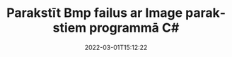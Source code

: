 ---
############################# Static ############################
layout: "auto-gen-signature"
date: 2022-03-01T15:12:22
draft: false
operation: Sign
signaturetype: Image
fileformat: Bmp
productName: .NET
lang: lv
productCode: net
otherformats: pdf doc docx docm dot dotm dotx odt ott rtf xls xlsx xlsm xlsb csv ods ots xltx xltm ppt pptx pps ppsx odp otp potx potm pptm ppsm png jpg bmp gif tiff svg webp wmf
breadcrumb: Put Image signature on Bmp for C#

############################# Head ############################
head_title: "Parakstu Image pievienošana failam Bmp, izmantojot C#"
head_description: "Ievietojiet Image parakstu Bmp failā .NET, izmantojot dažas koda rindiņas. Izmantojiet GroupDocs Document Signature API, lai parakstītu desmitiem failu formātu."

############################# Header ############################
title: "Parakstīt Bmp failus ar Image parakstiem programmā C#"
description: "Kā pievienot Image parakstu ar dažām .NET koda rindām"
bg_image: "https://cms.admin.containerize.com/templates/aspose/App_Themes/V3/images/bg/header1.png"
bg_overlay: false
button:
    enable: true

############################# SubMenu ############################
submenu:
    enable: true

    left:
        img_alt: "GroupDocs.Signature for .NET"
        image: "https://cms.admin.containerize.com/templates/groupdocs/images/product-logos/90x90-noborder/groupdocs-signature-net.png"
        product: "GroupDocs.Signature"
        platform: ".NET"



############################# About ############################
about:
    enable: true
    title: "Par GroupDocs.Signature for .NET attēla parakstu API"
    content: |
        [GroupDocs.Signature for .NET](https://products.groupdocs.com/signature/net/) ir populāra API digitālo dokumentu e-parakstīšanai. Ir pieejami paraksti, piemēram, teksti, attēli, digitālie sertifikāti, svītrkodi, QR kodi, zīmogi vai metadati. Parakstus var ievietot PDF failos, MS Word dokumentos, MS Excel darbgrāmatās, MS PowerPoint prezentācijās, Adobe Photoshop failos un dažādos attēlu formātos. Klienti var parakstīt savus dokumentus un atjaunināt, meklēt, pārbaudīt, dzēst vai priekšskatīt uz šiem dokumentiem uzliktos e-parakstus. Turklāt tiek nodrošinātas daudzas parakstu pielāgošanas iespējas.
    

############################# Steps ############################
steps:
    enable: true
    title_left: "Darbības, lai parakstītu Bmp ar Image programmā C#"
    content_left: |
        [GroupDocs.Signature for .NET](https://products.groupdocs.com/signature/net/) nodrošina iespēju ātri un vienkārši parakstīt Bmp dokumentus ar Image parakstiem.
        
        * Izveidojiet paraksta klases gadījumu, kas nodrošina Bmp failu, kas paredzēts parakstīšanai kā ceļš vai atmiņas straume
        * Izveidojiet SignOptions klasi un iestatiet visus pieprasītos datus.
        * Izsauciet metodi Signature.Sign(), kas nodod izvades Bmp failu vai atmiņas straumi

    title_right: " Sistēmas prasības"
    content_right: |
        GroupDocs.Signature for .NET tiek atbalstīti visās lielākajās platformās un operētājsistēmās. Pirms tālāk norādītā koda izpildes, lūdzu, pārliecinieties, vai jūsu sistēmā ir instalēti šādi priekšnosacījumi.

        * Operētājsistēmas: Microsoft Windows, Linux, MacOS
        * Izstrādes vides: Microsoft Visual Studio, Xamarin, MonoDevelop
        * Frameworks: .NET Framework, .NET Standard, .NET Core, Mono
        * Iegūstiet jaunāko GroupDocs.Signature for .NET no [Nuget](https://www.nuget.org/packages/groupdocs.signature)
         
    code: |
        ```csharp    
                
        // Set up input Bmp file
        string filePath = "input.bmp";
        // Set up output file
        string outputFilePath = "output.bmp";
        // Provide image file
        string imageFilePath = "image.png";

        // Instantiate Signature for input file
        using (GroupDocs.Signature.Signature signature = new GroupDocs.Signature.Signature(filePath))
        {
            //Provide sign options
            ImageSignOptions options = new ImageSignOptions(imageFilePath)
            {
                // set signature position
                Left = 50,
                Top = 200
            };

            // sign Bmp document
            SignResult result = signature.Sign(outputFilePath, options);
        }

        ```

############################# Demos ############################
demos:
    enable: true
    title: "Dokumentu Bmp parakstīšana, izmantojot Image tiešraides demonstrāciju"
    content: |
       Parakstiet Bmp failu ar dažādiem parakstiem tūlīt, apmeklējot vietni [GroupDocs.Signature App](https://products.groupdocs.app/signature/family). Jūs gaida bezmaksas tiešsaistes demonstrācija.          

############################# More Formats ############################
more_formats:
    enable: true
    title: "Citi atbalstītie Image paraksti priekš C#"
    content: |
        "Varat arī parakstīt Bmp ar citiem paraksta veidiem. Lūdzu, skatiet sarakstu zemāk."
    format: 
       
       
back_to_top:
    enable: true
---